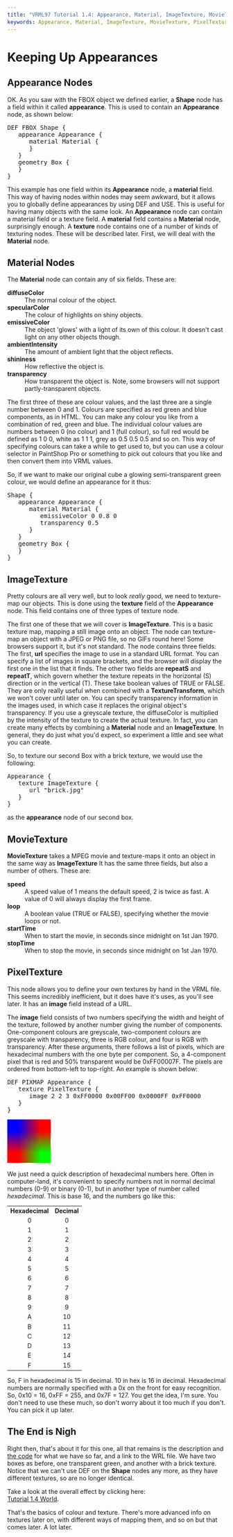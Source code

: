 ```yaml
---
title: "VRML97 Tutorial 1.4: Appearance, Material, ImageTexture, MovieTexture, PixelTexture"
keywords: Appearance, Material, ImageTexture, MovieTexture, PixelTexture, textures, diffuseColor, diffuse, specular, ambient, shininess, shine, transparency
---
```


# Keeping Up Appearances

## Appearance Nodes
OK. As you saw with the FBOX object we defined earlier, a <STRONG>Shape</STRONG> node has a field within it called <STRONG>appearance</STRONG>.
This is used to contain an <STRONG>Appearance</STRONG> node, as shown below:

<PRE>
DEF FBOX Shape {
   appearance Appearance {
      material Material {
      }
   }
   geometry Box {
   }
}
</PRE>

This example has one field within its <STRONG>Appearance</STRONG> node, a <STRONG>material</STRONG> field. This way of having nodes within
nodes may seem awkward, but it allows you to globally define appearances by using DEF and USE. This is useful for having many objects with the same look.
An <STRONG>Appearance</STRONG> node can contain a material field or a texture field. A <STRONG>material</STRONG> field contains a <STRONG>Material</STRONG> node, surprisingly enough. 
A <STRONG>texture</STRONG> node contains one of a number of kinds of texturing nodes. These will be described later. First, we will deal with the <STRONG>Material</STRONG> node.

## Material Nodes

The <STRONG>Material</STRONG> node can contain any of six fields. These are:
	<dl>
	<dt><STRONG>diffuseColor</STRONG>
	<dd>The normal colour of the object.
	<dt><STRONG>specularColor</STRONG>
	<dd>The colour of highlights on shiny objects.
	<dt><STRONG>emissiveColor</STRONG>
	<dd>The object 'glows' with a light of its own of this colour. It doesn't cast light on any other objects though.
	<dt><STRONG>ambientIntensity</STRONG>
	<dd>The amount of ambient light that the object reflects.
	<dt><STRONG>shininess</STRONG>
	<dd>How reflective the object is.
	<dt><STRONG>transparency</STRONG>
	<dd>How transparent the object is. Note, some browsers will not support partly-transparent objects.
	</dl>

The first three of these are colour values, and the last three are a single number between 0 and 1.
Colours are specified as red green and blue components, as in HTML. You can make any colour you like
from a combination of red, green and blue. The individual colour values are numbers between 0 (no
colour) and 1 (full colour), so full red would be defined as 1 0 0, white as 1 1 1, grey as 0.5 0.5
0.5 and so on. This way of specifying colours can take a while to get used to, but you can use a
colour selector in PaintShop Pro or something to pick out colours that you like and then convert
them into VRML values.


So, if we want to make our original cube a glowing semi-transparent green colour, we would define an appearance for it thus:

<PRE>
Shape {
   appearance Appearance {
      material Material {
         emissiveColor 0 0.8 0
         transparency 0.5
      }
   }
   geometry Box {
   }
}
</PRE>
## ImageTexture

Pretty colours are all very well, but to look <EM>really</EM> good, we need to texture-map our objects. This is done using the <STRONG>texture</STRONG> field of the
<STRONG>Appearance</STRONG> node. This field contains one of three types of texture node.


The first one of these that we will cover is <STRONG>ImageTexture</STRONG>. This is a basic texture map, mapping a still image onto an object.
The node can texture-map an object with a JPEG or PNG file, so no GIFs round here! Some browsers support it, but it's not standard.
The node contains three fields. The first, <STRONG>url</STRONG> specifies the image to use in a standard URL format. You can specify a list of
images in square brackets, and the browser will display the first one in the list that it finds. The other two fields are <STRONG>repeatS</STRONG>
and <STRONG>repeatT</STRONG>, which govern whether the texture repeats in the horizontal (S) direction or in the vertical (T). These take boolean values
of TRUE or FALSE. They are only really useful when combined with a <STRONG>TextureTransform</STRONG>, which we won't cover until later on. You can specify 
transparency information in the images used, in which case it replaces the original object's transparency. If you use a greyscale texture, the diffuseColor 
is multiplied by the intensity of the texture to create the actual texture. In fact, you can create many effects by combining a <STRONG>Material</STRONG> node and an
 <STRONG>ImageTexture</STRONG>. In general, they do just what you'd expect, so experiment a little and see what you can create.


So, to texture our second Box with a brick texture, we would use the following:

<PRE>
Appearance {
   texture ImageTexture {
      url "brick.jpg"
   }
}
</PRE>

as the <STRONG>appearance</STRONG> node of our second box.

## MovieTexture

<STRONG>MovieTexture</STRONG> takes a MPEG movie and texture-maps it onto an object in the same way as <STRONG>ImageTexture</STRONG> It has the same three fields, but also
a number of others. These are:
	<dl>
	<dt><STRONG>speed</STRONG>
	<dd>A speed value of 1 means the default speed, 2 is twice as fast. A value of 0 will always display the first frame.
	<dt><STRONG>loop</STRONG>
	<dd>A boolean value (TRUE or FALSE), specifying whether the movie loops or not.
	<dt><STRONG>startTime</STRONG>
	<dd>When to start the movie, in seconds since midnight on 1st Jan 1970.
	<dt><STRONG>stopTime</STRONG>
	<dd>When to stop the movie, in seconds since midnight on 1st Jan 1970.
	</dl>
## PixelTexture

This node allows you to define your own textures by hand in the VRML file. This seems incredibly
inefficient, but it does have it's uses, as you'll see later. It has an <STRONG>image</STRONG> field instead of a URL.


The <STRONG>image</STRONG> field consists of two numbers specifying the width and height of the texture, followed by another number giving the number of components.
One-component colours are greyscale, two-component colours are greyscale with transparency, three is RGB colour, and four is RGB with transparency.
After these arguments, there follows a list of pixels, which are hexadecimal numbers with the one byte per component. So, a 4-component pixel that is
red and 50% transparent would be 0xFF00007F. The pixels are ordered from bottom-left to top-right. An example is shown below:

<PRE>
DEF PIXMAP Appearance {
   texture PixelTexture {
      image 2 2 3 0xFF0000 0x00FF00 0x0000FF 0xFF0000
   }
}
</PRE>
<IMG SRC="../pics/pixmap.gif" width=100 height=100 ALT="PixelTexture">

We just need a quick description of hexadecimal numbers here. Often in computer-land, it's
convenient to specify numbers not in normal decimal numbers (0-9) or binary (0-1), but in another
type of number called <EM>hexadecimal</EM>. This is base 16, and the numbers go like this:
<TABLE>
<TR><TD ALIGN="CENTER"><STRONG>Hexadecimal</STRONG></TD><TD ALIGN="CENTER"><STRONG>Decimal</STRONG></TD></TR>
<TR><TD ALIGN="CENTER">0</TD><TD ALIGN="CENTER">0</TD></TR>
<TR><TD ALIGN="CENTER">1</TD><TD ALIGN="CENTER">1</TD></TR>
<TR><TD ALIGN="CENTER">2</TD><TD ALIGN="CENTER">2</TD></TR>
<TR><TD ALIGN="CENTER">3</TD><TD ALIGN="CENTER">3</TD></TR>
<TR><TD ALIGN="CENTER">4</TD><TD ALIGN="CENTER">4</TD></TR>
<TR><TD ALIGN="CENTER">5</TD><TD ALIGN="CENTER">5</TD></TR>
<TR><TD ALIGN="CENTER">6</TD><TD ALIGN="CENTER">6</TD></TR>
<TR><TD ALIGN="CENTER">7</TD><TD ALIGN="CENTER">7</TD></TR>
<TR><TD ALIGN="CENTER">8</TD><TD ALIGN="CENTER">8</TD></TR>
<TR><TD ALIGN="CENTER">9</TD><TD ALIGN="CENTER">9</TD></TR>
<TR><TD ALIGN="CENTER">A</TD><TD ALIGN="CENTER">10</TD></TR>
<TR><TD ALIGN="CENTER">B</TD><TD ALIGN="CENTER">11</TD></TR>
<TR><TD ALIGN="CENTER">C</TD><TD ALIGN="CENTER">12</TD></TR>
<TR><TD ALIGN="CENTER">D</TD><TD ALIGN="CENTER">13</TD></TR>
<TR><TD ALIGN="CENTER">E</TD><TD ALIGN="CENTER">14</TD></TR>
<TR><TD ALIGN="CENTER">F</TD><TD ALIGN="CENTER">15</TD></TR>
</TABLE>

So, F in hexadecimal is 15 in decimal. 10 in hex is 16 in decimal. Hexadecimal numbers are normally
specified with a 0x on the front for easy recognition. So, 0x10 = 16, 0xFF = 255, and 0x7F = 127.
You get the idea, I'm sure. You don't need to use these much, so don't worry about it too much if
you don't. You can pick it up later.

## The End is Nigh
Right then, that's about it for this one, all that remains is the description and <A HREF="../source/tut14.html">the code</A> for what we have so far, and a link to 
the WRL file. We have two boxes as before, one transparent green, and another with a brick texture. Notice that we can't use DEF on the 
<STRONG>Shape</STRONG> nodes any more, as they have different textures, so are no longer identical.

Take a look at the overall effect by clicking here:<BR><A HREF="../worlds/tut14.wrl" TARGET=_new>Tutorial 1.4 World</A>.


That's the basics of colour and texture. There's more advanced info on textures later on, with different ways of mapping them, and so on
but that comes later. A lot later.
